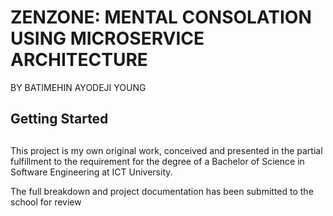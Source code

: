 # ZENZONE: MENTAL CONSOLATION USING MICROSERVICE ARCHITECTURE

BY BATIMEHIN AYODEJI YOUNG

## Getting Started

##
This project is my own original work, conceived and presented in the partial fulfillment to the requirement for the degree of a Bachelor of Science in Software Engineering at ICT University. 

The full breakdown and project documentation has been submitted to the school for review

